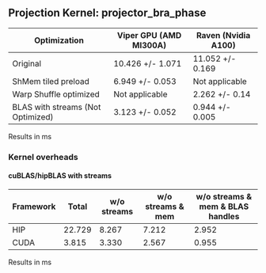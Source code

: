 ## Projection Kernel: projector_bra_phase

| Optimization                     | Viper GPU (AMD MI300A) | Raven (Nvidia A100) |
|----------------------------------|------------------------|---------------------|
| Original                         | 10.426 +/- 1.071       | 11.052 +/- 0.169    |
| ShMem tiled preload              | 6.949 +/- 0.053        | Not applicable      |
| Warp Shuffle optimized           | Not applicable         | 2.262 +/- 0.14      |
| BLAS with streams (Not Optimized)| 3.123 +/- 0.052        | 0.944 +/- 0.005     |

Results in ms

### Kernel overheads

#### cuBLAS/hipBLAS with streams

| Framework | Total       | w/o streams | w/o streams & mem | w/o streams & mem & BLAS handles |
|-----------|-------------|-------------|-------------------|----------------------------------|
| HIP       | 22.729      | 8.267       | 7.212             | 2.952                            |
| CUDA      | 3.815       | 3.330       | 2.567             | 0.955                            |

Results in ms

